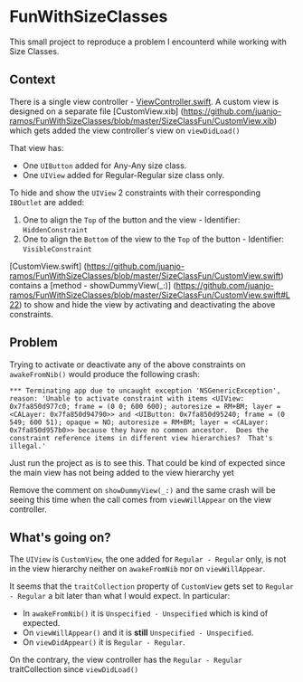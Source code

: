 # FunWithSizeClasses
This small project to reproduce a problem I encounterd while working with Size Classes.

## Context
There is a single view controller - [ViewController.swift](https://github.com/juanjo-ramos/FunWithSizeClasses/blob/master/SizeClassFun/ViewController.swift). A custom view is designed on a separate file [CustomView.xib] (https://github.com/juanjo-ramos/FunWithSizeClasses/blob/master/SizeClassFun/CustomView.xib) which gets added the view controller's view on `viewDidLoad()`

That view has:
* One `UIButton` added for Any-Any size class.
* One `UIView` added for Regular-Regular size class only.

To hide and show the `UIView` 2 constraints with their corresponding `IBOutlet` are added:
1. One to align the `Top` of the button and the view - Identifier: `HiddenConstraint`
2. One to align the `Bottom` of the view to the `Top` of the button - Identifier: `VisibleConstraint`

[CustomView.swift] (https://github.com/juanjo-ramos/FunWithSizeClasses/blob/master/SizeClassFun/CustomView.swift) contains a [method - showDummyView(_:)] (https://github.com/juanjo-ramos/FunWithSizeClasses/blob/master/SizeClassFun/CustomView.swift#L22) to show and hide the view by activating and deactivating the above constraints.

## Problem
Trying to activate or deactivate any of the above constraints on `awakeFromNib()` would produce the following crash:
```
*** Terminating app due to uncaught exception 'NSGenericException', reason: 'Unable to activate constraint with items <UIView: 0x7fa850d977c0; frame = (0 0; 600 600); autoresize = RM+BM; layer = <CALayer: 0x7fa850d94790>> and <UIButton: 0x7fa850d95240; frame = (0 549; 600 51); opaque = NO; autoresize = RM+BM; layer = <CALayer: 0x7fa850d957b0>> because they have no common ancestor.  Does the constraint reference items in different view hierarchies?  That's illegal.'
```
Just run the project as is to see this. That could be kind of expected since the main view has not being added to the view hierarchy yet

Remove the comment on `showDummyView(_:)` and the same crash will be seeing this time when the call comes from `viewWillAppear` on the view controller.

## What's going on?
The `UIView` is `CustomView`, the one added for `Regular - Regular` only, is not in the view hierarchy neither on `awakeFromNib` nor on `viewWillAppear`.

It seems that the `traitCollection` property of `CustomView` gets set to `Regular - Regular` a bit later than what I would expect. In particular:
* In `awakeFromNib()` it is `Unspecified - Unspecified` which is kind of expected.
* On `viewWillAppear()` and it is **still** `Unspecified - Unspecified`.
* On `viewDidAppear()` it is `Regular - Regular`.

On the contrary, the view controller has the `Regular - Regular` traitCollection since `viewDidLoad()`
